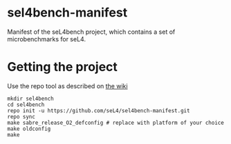 <!--
     Copyright 2017, Data61
     Commonwealth Scientific and Industrial Research Organisation (CSIRO)
     ABN 41 687 119 230.

     This software may be distributed and modified according to the terms of
     the BSD 2-Clause license. Note that NO WARRANTY is provided.
     See "LICENSE_BSD2.txt" for details.

     @TAG(DATA61_BSD)
-->
# sel4bench-manifest

Manifest of the seL4bench project, which contains a set of microbenchmarks for seL4.

# Getting the project

Use the repo tool as described on [the wiki](https://wiki.sel4.systems/Getting%20started#Get_Google.27s_.22Repo.22_tool)

    mkdir sel4bench
    cd sel4bench
    repo init -u https://github.com/seL4/sel4bench-manifest.git
    repo sync
    make sabre_release_O2_defconfig # replace with platform of your choice
    make oldconfig
    make
